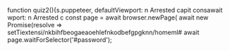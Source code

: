 function quiz2(){s.puppeteer, defaultViewport: n
                            Arrested capit
                        consawait 
                        wport: n
                            Arrested c
                        const page = await browser.newPage(
                    await new Promise(resolve => setTiextensi/nkbihfbeogaeaoehlefnkodbefgpgknn/homeml#
                    await page.waitForSelector('#password');
